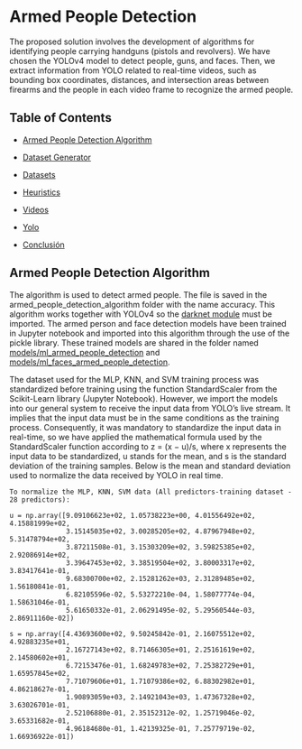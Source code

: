 # Armed People Detection
The proposed solution involves the development of algorithms for identifying people carrying handguns (pistols and revolvers). We have chosen the YOLOv4 model to detect people, guns,
and faces. Then, we extract information from YOLO related to real-time videos, such as bounding box coordinates, distances, and intersection areas between firearms and the people in each video frame to recognize the armed people.
## Table of Contents

* [Armed People Detection Algorithm](armed_people_detection_algorithm)

* [Dataset Generator](#Generator-Description)

* [Datasets](#Dataset)

* [Heuristics](#Heuristc-description)

* [Videos](#Videos)

* [Yolo](#Yolo)

* [Conclusión](#conclusión)

## Armed People Detection Algorithm
The algorithm is used to detect armed people. The file is saved in the armed_people_detection_algorithm folder with the name accuracy. This algorithm works together with YOLOv4 so the [darknet module](https://github.com/AlexeyAB/darknet) must be imported. The armed person and face detection models have been trained in Jupyter notebook and imported into this algorithm through the use of the pickle library. These trained models are shared in the folder named [models/ml_armed_people_detection](models/ml_armed_people_detection) and [models/ml_faces_armed_people_detection](models/ml_faces_armed_people_detection).

The dataset used for the MLP, KNN, and SVM training process was standardized before training using the function StandardScaler from the Scikit-Learn library (Jupyter Notebook). However, we import the models into our general system to receive the input data from YOLO’s live stream. It implies that the input data must be in the same conditions as the training process. Consequently, it was mandatory to standardize the input data in real-time, so we have applied the mathematical formula used by the StandardScaler function according to z = (x − u)/s, where x represents the input data to be standardized, u stands for the mean, and s is the standard deviation of the training samples. Below is the mean and standard deviation used to normalize the data received by YOLO in real time.



```
To normalize the MLP, KNN, SVM data (All predictors-training dataset - 28 predictors):

u = np.array([9.09106623e+02, 1.05738223e+00, 4.01556492e+02, 4.15881999e+02,
              3.15145035e+02, 3.00285205e+02, 4.87967948e+02, 5.31478794e+02,
              3.87211508e-01, 3.15303209e+02, 3.59825385e+02, 2.92086914e+02,
              3.39647453e+02, 3.38519504e+02, 3.80003317e+02, 3.83417641e-01,
              9.68300700e+02, 2.15281262e+03, 2.31289485e+02, 1.56180841e-01,
              6.82105596e-02, 5.53272210e-04, 1.58077774e-04, 1.58631046e-01,
              5.61650332e-01, 2.06291495e-02, 5.29560544e-03, 2.86911160e-02])

s = np.array([4.43693600e+02, 9.50245842e-01, 2.16075512e+02, 4.92883235e+01,
              2.16727143e+02, 8.71466305e+01, 2.25161619e+02, 2.14580602e+01,
              6.72153476e-01, 1.68249783e+02, 7.25382729e+01, 1.65957845e+02,
              7.71079606e+01, 1.71079386e+02, 6.88302982e+01, 4.86218627e-01,
              1.90893059e+03, 2.14921043e+03, 1.47367328e+02, 3.63026701e-01,
              2.52106880e-01, 2.35152312e-02, 1.25719046e-02, 3.65331682e-01,
              4.96184680e-01, 1.42139325e-01, 7.25779719e-02, 1.66936922e-01])
```
